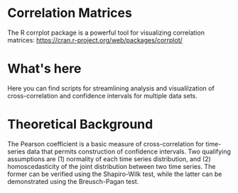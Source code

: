 # Correlation Matrices
The R corrplot package is a powerful tool for visualizing correlation matrices: https://cran.r-project.org/web/packages/corrplot/

# What's here
Here you can find scripts for streamlining analysis and visualilzation of cross-correlation and confidence intervals for multiple data sets.

# Theoretical Background
The Pearson coefficient is a basic measure of cross-correlation for time-series data that permits construction of confidence intervals.  Two qualifying assumptions are (1) normality of each time series distribution, and (2) homoscedasticity of the joint distribution between two time series.  The former can be verified using the Shapiro-Wilk test, while the latter can be demonstrated using the Breusch-Pagan test.
